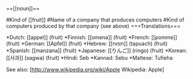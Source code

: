 ==[[noun]]==

#Kind of [[fruit]]
#Name of a company that produces computers
#Kind of computers produced by that company (see above)
===Translations===

*Dutch: [[appel]] (fruit)
*Finnish: [[omena]] (fruit)
*French: [[pomme]] (fruit)
*German: [[Apfel]] (fruit)
*Hebrew: [[תפוח]] (tapuach) (fruit)
*Spanish: [[manzana]] (fruit)
*Japanese: [[りんご]] (ringo) (fruit)
*Korean: [[사과]] (sagwa) (fruit)
*Hindi: Seb
*Kannad: Sebu
*Maltese: Tufieha

See also: [http://www.wikipedia.org/wiki/Apple Wikipedia: Apple]
